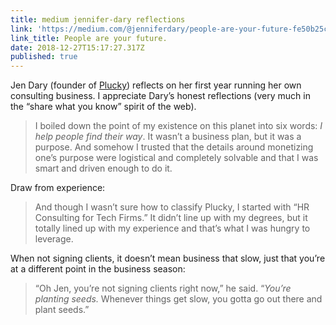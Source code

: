 ```yaml
---
title: medium jennifer-dary reflections
link: 'https://medium.com/@jenniferdary/people-are-your-future-fe50b25c5cb9'
link_title: People are your future.
date: 2018-12-27T15:17:27.317Z
published: true
---
```

Jen Dary (founder of [Plucky](https://www.beplucky.com/)) reflects on her first year running her own consulting business. I appreciate Dary’s honest reflections (very much in the “share what you know” spirit of the web).

> I boiled down the point of my existence on this planet into six words: _I help people find their way_. It wasn’t a business plan, but it was a purpose. And somehow I trusted that the details around monetizing one’s purpose were logistical and completely solvable and that I was smart and driven enough to do it. 

Draw from experience:

> And though I wasn’t sure how to classify Plucky, I started with “HR Consulting for Tech Firms.” It didn’t line up with my degrees, but it totally lined up with my experience and that’s what I was hungry to leverage.

When not signing clients, it doesn’t mean business that slow, just that you’re at a different point in the business season:

> “Oh Jen, you’re not signing clients right now,” he said. “_You’re planting seeds._ Whenever things get slow, you gotta go out there and plant seeds.”
